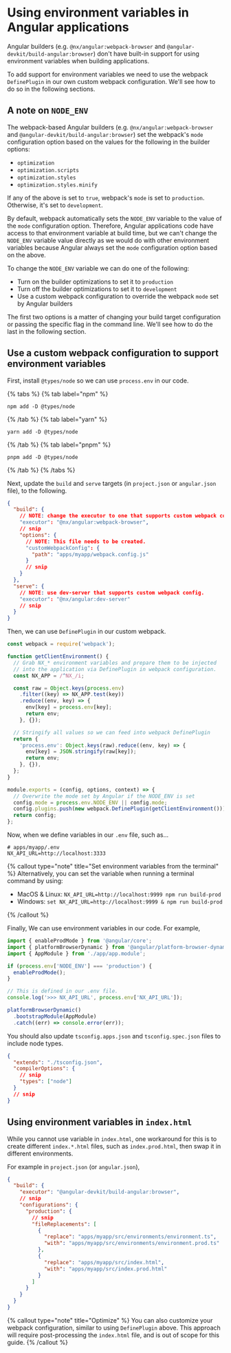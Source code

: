 # Using environment variables in Angular applications

Angular builders (e.g. `@nx/angular:webpack-browser` and `@angular-devkit/build-angular:browser`) don't have built-in support for using environment variables when building applications.

To add support for environment variables we need to use the webpack `DefinePlugin` in our own custom webpack configuration. We'll see how to do so in the following sections.

## A note on `NODE_ENV`

The webpack-based Angular builders (e.g. `@nx/angular:webpack-browser` and `@angular-devkit/build-angular:browser`) set the webpack's `mode` configuration option based on the values for the following in the builder options:

- `optimization`
- `optimization.scripts`
- `optimization.styles`
- `optimization.styles.minify`

If any of the above is set to `true`, webpack's `mode` is set to `production`. Otherwise, it's set to `development`.

By default, webpack automatically sets the `NODE_ENV` variable to the value of the `mode` configuration option. Therefore, Angular applications code have access to that environment variable at build time, but we can't change the `NODE_ENV` variable value directly as we would do with other environment variables because Angular always set the `mode` configuration option based on the above.

To change the `NODE_ENV` variable we can do one of the following:

- Turn on the builder optimizations to set it to `production`
- Turn off the builder optimizations to set it to `development`
- Use a custom webpack configuration to override the webpack `mode` set by Angular builders

The first two options is a matter of changing your build target configuration or passing the specific flag in the command line. We'll see how to do the last in the following section.

## Use a custom webpack configuration to support environment variables

First, install `@types/node` so we can use `process.env` in our code.

{% tabs %}
{% tab label="npm" %}

```shell
npm add -D @types/node
```

{% /tab %}
{% tab label="yarn" %}

```shell
yarn add -D @types/node
```

{% /tab %}
{% tab label="pnpm" %}

```shell
pnpm add -D @types/node
```

{% /tab %}
{% /tabs %}

Next, update the `build` and `serve` targets (in `project.json` or `angular.json` file), to the following.

```json lines
{
  "build": {
    // NOTE: change the executor to one that supports custom webpack config.
    "executor": "@nx/angular:webpack-browser",
    // snip
    "options": {
      // NOTE: This file needs to be created.
      "customWebpackConfig": {
        "path": "apps/myapp/webpack.config.js"
      }
      // snip
    }
  },
  "serve": {
    // NOTE: use dev-server that supports custom webpack config.
    "executor": "@nx/angular:dev-server"
    // snip
  }
}
```

Then, we can use `DefinePlugin` in our custom webpack.

```javascript {% fileName="apps/myapp/webpack.config.js" %}
const webpack = require('webpack');

function getClientEnvironment() {
  // Grab NX_* environment variables and prepare them to be injected
  // into the application via DefinePlugin in webpack configuration.
  const NX_APP = /^NX_/i;

  const raw = Object.keys(process.env)
    .filter((key) => NX_APP.test(key))
    .reduce((env, key) => {
      env[key] = process.env[key];
      return env;
    }, {});

  // Stringify all values so we can feed into webpack DefinePlugin
  return {
    'process.env': Object.keys(raw).reduce((env, key) => {
      env[key] = JSON.stringify(raw[key]);
      return env;
    }, {}),
  };
}

module.exports = (config, options, context) => {
  // Overwrite the mode set by Angular if the NODE_ENV is set
  config.mode = process.env.NODE_ENV || config.mode;
  config.plugins.push(new webpack.DefinePlugin(getClientEnvironment()));
  return config;
};
```

Now, when we define variables in our `.env` file, such as...

```text
# apps/myapp/.env
NX_API_URL=http://localhost:3333
```

{% callout type="note" title="Set environment variables from the terminal" %}
Alternatively, you can set the variable when running a terminal command by using:

- MacOS & Linux: `NX_API_URL=http://localhost:9999 npm run build-prod`
- Windows: `set NX_API_URL=http://localhost:9999 & npm run build-prod`

{% /callout %}

Finally, We can use environment variables in our code. For example,

```typescript {% fileName="apps/myapp/src/main.ts" %}
import { enableProdMode } from '@angular/core';
import { platformBrowserDynamic } from '@angular/platform-browser-dynamic';
import { AppModule } from './app/app.module';

if (process.env['NODE_ENV'] === 'production') {
  enableProdMode();
}

// This is defined in our .env file.
console.log('>>> NX_API_URL', process.env['NX_API_URL']);

platformBrowserDynamic()
  .bootstrapModule(AppModule)
  .catch((err) => console.error(err));
```

You should also update `tsconfig.apps.json` and `tsconfig.spec.json` files to include node types.

```json lines
{
  "extends": "./tsconfig.json",
  "compilerOptions": {
    // snip
    "types": ["node"]
  }
  // snip
}
```

## Using environment variables in `index.html`

While you cannot use variable in `index.html`, one workaround for this is to create different `index.*.html` files, such
as `index.prod.html`, then swap it in different environments.

For example in `project.json` (or `angular.json`),

```json lines {% fileName="project.json or angular.json" %}
{
  "build": {
    "executor": "@angular-devkit/build-angular:browser",
    // snip
    "configurations": {
      "production": {
        // snip
        "fileReplacements": [
          {
            "replace": "apps/myapp/src/environments/environment.ts",
            "with": "apps/myapp/src/environments/environment.prod.ts"
          },
          {
            "replace": "apps/myapp/src/index.html",
            "with": "apps/myapp/src/index.prod.html"
          }
        ]
      }
    }
  }
}
```

{% callout type="note" title="Optimize" %}
You can also customize your webpack configuration, similar to using `DefinePlugin` above. This approach will require post-processing the `index.html` file, and is out of scope for this guide.
{% /callout %}
